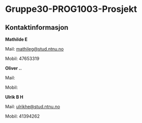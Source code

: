 # Gruppe30-PROG1003-Prosjekt


## Kontaktinformasjon

**Mathilde E**

Mail: mathileg@stud.ntnu.no

Mobil: 47653319


**Oliver ..**

Mail: 

Mobil: 


**Ulrik B H**

Mail: ulrikhe@stud.ntnu.no

Mobil: 41394262
